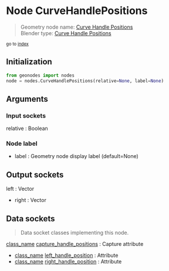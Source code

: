 
# Node CurveHandlePositions

> Geometry node name: [Curve Handle Positions](https://docs.blender.org/manual/en/latest/modeling/geometry_nodes/material/curve_handle_positions.html)<br>
  Blender type: [Curve Handle Positions](https://docs.blender.org/api/current/bpy.types.GeometryNodeInputCurveHandlePositions.html)
  
<sub>go to [index](/docs/index.md)</sub>

## Initialization

```python
from geonodes import nodes
node = nodes.CurveHandlePositions(relative=None, label=None)
```



## Arguments


### Input sockets

relative : Boolean

### Node label

- label : Geometry node display label (default=None)

## Output sockets

left : Vector
- right : Vector

## Data sockets

> Data socket classes implementing this node.
  
[class_name](/docs/sockets/Spline.md) [capture_handle_positions](/docs/sockets/Spline.md#capture_handle_positions) : Capture attribute
- [class_name](/docs/sockets/Spline.md) [left_handle_position](/docs/sockets/Spline.md#left_handle_position) : Attribute
- [class_name](/docs/sockets/Spline.md) [right_handle_position](/docs/sockets/Spline.md#right_handle_position) : Attribute
  

